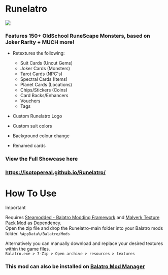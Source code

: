 # Runelatro
![](https://i.imgur.com/HtXU0hu.jpeg)
### Features 150+ OldSchool RuneScape Monsters, based on Joker Rarity + MUCH more!

- Retextures the following:
  - Suit Cards (Uncut Gems)
  - Joker Cards (Monsters)
  - Tarot Cards (NPC's)
  - Spectral Cards (Items)
  - Planet Cards (Locations)
  - Chips/Stickers (Coins)
  - Card Backs/Enhancers
  - Vouchers
  - Tags

- Custom Runelatro Logo
- Custom suit colors
- Background colour change
- Renamed cards


### View the Full Showcase here
### https://isotopereal.github.io/Runelatro/

# How To Use
> [!IMPORTANT]
> Requires [Steamodded - Balatro Modding Framework](https://github.com/Steamodded/smods/wiki) and [Malverk Texture Pack Mod](https://github.com/Eremel/Malverk) as Dependency.  
Open the zip file and drop the Runelatro-main folder into your Balatro mods folder. `%AppData%/Balatro/Mods`

Alternatively you can manually download and replace your desired textures within the game files.\
`Balatro.exe > 7-Zip > Open archive > resources > textures`

### This mod can also be installed on <a href="https://balatro-mod-manager.dasguney.com">Balatro Mod Manager</a>

